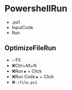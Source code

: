 # PowershellRun
- .ps1
- InputCode
- Run



## OptimizeFileRun
- ✅F5
- ❌Ctrl+Alt+N
- ❌Run `▶` + Click
- ❌Run Code `▶` + Click
- ❌`.\file.ps1`